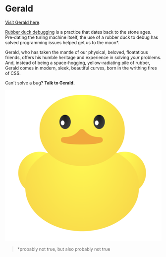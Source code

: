# Gerald

[Visit Gerald here](https://zlw11063.github.io/gerald/).


[Rubber duck debugging](https://en.wikipedia.org/wiki/Rubber_duck_debugging) is a practice that dates back to the stone ages. Pre-dating the turing machine itself, the use of a rubber duck to debug has solved programming issues helped get us to the moon*. 

Gerald, who has taken the mantle of our physical, beloved, floatatious friends, offers his humble heritage and experience in solving _your_ problems. And, instead of being a space-hogging, yellow-radiating pile of rubber, Gerald comes in modern, sleek, beautiful curves, born in the writhing fires of CSS.

Can't solve a bug? **Talk to Gerald.**

![Gerald!](./duck.png)

> *probably not true, but also probably not true
